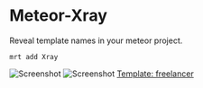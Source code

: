 Meteor-Xray
========================

Reveal template names in your meteor project.

    mrt add Xray

![Screenshot](https://raw.githubusercontent.com/krevativ/Meteor-Xray/master/xray.png)
![Screenshot](https://raw.githubusercontent.com/krevativ/Meteor-Xray/master/xray112.png)
[Template: freelancer](http://startbootstrap.com/freelancer)